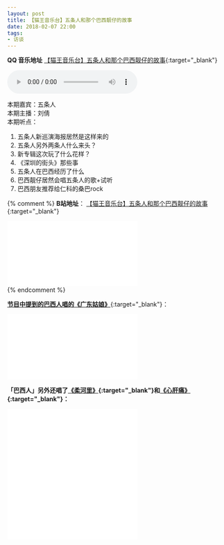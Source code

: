 ```yaml
---
layout: post
title: 【猫王音乐台】五条人和那个巴西靓仔的故事
date: 2018-02-07 22:00
tags:
- 访谈
---
```

**QQ 音乐地址**
[【猫王音乐台】五条人和那个巴西靓仔的故事](https://i.y.qq.com/v8/playsong.html?songid=226375688&source=yqq#wechat_redirect){:target="_blank"}

<audio controls src="http://120.41.44.20/amobile.music.tc.qq.com/C400004XDr4j2RRdjc.m4a?guid=2615821570&vkey=2A45429D58CE848F0E311276BED22A7CABFC044B040FEF2324FC8CA507D1954DDB6848EB5173C70CD80D526EF13D732C498384B2AC9C30B8&uin=0&fromtag=66"></audio>

本期嘉宾：五条人  
本期主播：刘倩  
本期听点：

1. 五条人新巡演海报居然是这样来的
2. 五条人另外两条人什么来头？
3. 新专辑这次玩了什么花样？
4. 《深圳的街头》那些事
5. 五条人在巴西经历了什么
6. 巴西靓仔居然会唱五条人的歌+试听
7. 巴西朋友推荐给仁科的桑巴rock

{% comment %}
**B站地址**：
[【猫王音乐台】五条人和那个巴西靓仔的故事](https://www.bilibili.com/video/BV1Yz4y1D7js/){:target="_blank"}

<div class="iframe-container">
<iframe class="responsive-iframe" src="//player.bilibili.com/player.html?aid=583881083&bvid=BV1Yz4y1D7js&cid=216921748&page=1" frameborder="no" allowfullscreen="true"></iframe>
</div>
{% endcomment %}

[**节目中提到的巴西人唱的《广东姑娘》**](https://www.bilibili.com/video/BV1gD4y1m7QG/){:target="_blank"}：
<div class="iframe-container">
<iframe class="responsive-iframe" src="//player.bilibili.com/player.html?aid=711903667&bvid=BV1gD4y1m7QG&cid=230409977&page=1" frameborder="no" allowfullscreen="true"></iframe>
</div>

**「巴西人」另外还唱了[《柔河里》](https://www.bilibili.com/video/BV1S54y127a6/){:target="_blank"}和[《心肝痛》](https://www.bilibili.com/video/BV1M5411b7Dx/){:target="_blank"}：**
<div class="iframe-container">
<iframe class="responsive-iframe" src="//player.bilibili.com/player.html?aid=839491054&bvid=BV1S54y127a6&cid=231909500&page=1" frameborder="no" allowfullscreen="true"></iframe>
</div>

<div class="iframe-container">
<iframe class="responsive-iframe" src="//player.bilibili.com/player.html?aid=456928328&bvid=BV1M5411b7Dx&cid=232355302&page=1" frameborder="no" allowfullscreen="true"></iframe>
</div>
